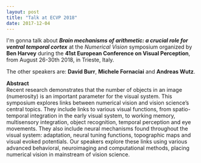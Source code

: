 ```yaml
---
layout: post
title: "Talk at ECVP 2018"
date: 2017-12-04
---
```


I'm gonna talk about <b><i>Brain mechanisms of arithmetic: a crucial role for ventral temporal cortex</i></b> at the <i>Numerical Vision</i> symposium organized by <a ref="https://sites.google.com/site/benharveylab/" class="ext"><b>Ben Harvey</b></a> during the <a ref="https://www.ecvp2018.org/" class="ext"><b>41st European Conference on Visual Perception</b></a>, from August 26-30th 2018, in Trieste, Italy.

The other speakers are: <a ref="http://www.pisavisionlab.org/index.php/people/faculty/burr" class="ext"><b>David Burr</b></a>, <a ref="https://www.researchgate.net/profile/Michele_Fornaciai" class="ext"><b>Michele Fornaciai</b></a> and <a ref="https://www.researchgate.net/profile/Andreas_Wutz" class="ext"><b>Andreas Wutz</b></a>. 


<b>Abstract</b>  
Recent research demonstrates that the number of objects in an image (numerosity) is an important parameter for the visual system. This symposium explores links between
numerical vision and vision science’s central topics. They include links to various visual
functions, from spatio-temporal integration in the early visual system, to working memory,
multisensory integration, object recognition, temporal perception and eye movements.
They also include neural mechanisms found throughout the visual system: adaptation,
neural tuning functions, topographic maps and visual evoked potentials. Our speakers
explore these links using various advanced behavioral, neuroimaging and computational
methods, placing numerical vision in mainstream of vision science.


